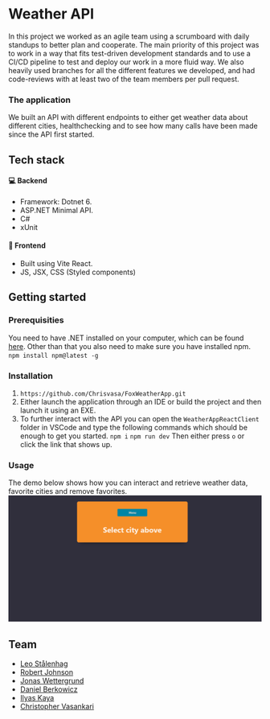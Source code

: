 # Weather API
In this project we worked as an agile team using a scrumboard with daily standups to better plan and cooperate. 
The main priority of this project was to work in a way that fits test-driven development standards and to use a CI/CD pipeline to test and deploy our work in a more fluid way.
We also heavily used branches for all the different features we developed, and had code-reviews with at least two of the team members per pull request.

<h3>The application</h3>

We built an API with different endpoints to either get weather data about different cities, healthchecking and to see how many calls have been made since the API first started.

<h2>Tech stack</h2>
<h4>💻 Backend</h4>

- Framework: Dotnet 6.
- ASP.NET Minimal API.
- C#
- xUnit

<h4>🎨 Frontend</h4>

- Built using Vite React.
- JS, JSX, CSS (Styled components)

## Getting started
### Prerequisities
You need to have .NET installed on your computer, which can be found [here](https://dotnet.microsoft.com/en-us/download "here").
Other than that you also need to make sure you have installed npm.
`npm install npm@latest -g`
### Installation
1. `https://github.com/Chrisvasa/FoxWeatherApp.git`
2. Either launch the application through an IDE or build the project and then launch it using an EXE.
3. To further interact with the API you can open the `WeatherAppReactClient` folder in VSCode and type the following commands which should be enough to get you started.
`npm i`
`npm run dev`
Then either press `o` or click the link that shows up.
### Usage
The demo below shows how you can interact and retrieve weather data, favorite cities and remove favorites.
![PageDemo](demopage.gif)

## Team

- [Leo Stålenhag](https://www.github.com/L-stal)
- [Robert Johnson](https://www.github.com/Rohnson95)
- [Jonas Wettergrund](https://www.github.com/Wettergrund)
- [Daniel Berkowicz](https://www.github.com/Berkowicz)
- [Ilyas Kaya](https://www.github.com/AkiVonAkira)
- [Christopher Vasankari](https://www.github.com/Chrisvasa)
